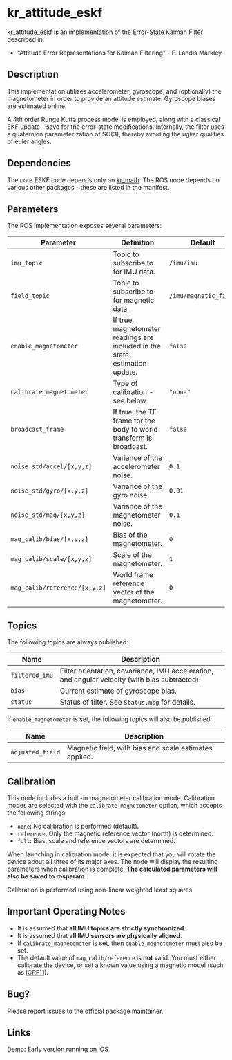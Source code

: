 # kr_attitude_eskf

kr_attitude_eskf is an implementation of the Error-State Kalman Filter described
in:

* “Attitude Error Representations for Kalman Filtering” - F. Landis Markley

## Description

This implementation utilizes accelerometer, gyroscope, and (optionally) the magnetometer in order to provide an attitude estimate. Gyroscope biases are estimated online.

A 4th order Runge Kutta process model is employed, along with a classical EKF update - save for the error-state modifications. Internally, the filter uses a quaternion parameterization of SO(3), thereby avoiding the uglier qualities of euler angles.

## Dependencies

The core ESKF code depends only on [kr_math](https://github.com/KumarRobotics/kr_math). The ROS node depends on various other packages - these are listed in the manifest.

## Parameters

The ROS implementation exposes several parameters:

|Parameter|Definition|Default|
|---|---|---|
|`imu_topic`|Topic to subscribe to for IMU data.|`/imu/imu`|
|`field_topic`|Topic to subscribe to for magnetic data.|`/imu/magnetic_field`|
|`enable_magnetometer`|If true, magnetometer readings are included in the state estimation update.|`false`|
|`calibrate_magnetometer`|Type of calibration - see below.|`"none"`|
|`broadcast_frame`|If true, the TF frame for the body to world transform is broadcast.|`false`|
|`noise_std/accel/[x,y,z]`|Variance of the accelerometer noise.|`0.1`|
|`noise_std/gyro/[x,y,z]`|Variance of the gyro noise.|`0.01`|
|`noise_std/mag/[x,y,z]`|Variance of the magnetometer noise.|`0.1`|
|`mag_calib/bias/[x,y,z]`|Bias of the magnetometer.|`0`|
|`mag_calib/scale/[x,y,z]`|Scale of the magnetometer.|`1`|
|`mag_calib/reference/[x,y,z]`|World frame reference vector of the magnetometer.|`0`|

## Topics

The following topics are always published:

|Name|Description|
|---|---|
|`filtered_imu`|Filter orientation, covariance, IMU acceleration, and angular velocity (with bias subtracted).|
|`bias`|Current estimate of gyroscope bias.|
|`status`|Status of filter. See `Status.msg` for details.|

If `enable_magnetometer` is set, the following topics will also be published:

|Name|Description|
|---|---|
|`adjusted_field`|Magnetic field, with bias and scale estimates applied.|

## Calibration

This node includes a built-in magnetometer calibration mode. Calibration modes are selected with the `calibrate_magnetometer` option, which accepts the following strings:

* `none`: No calibration is performed (default).
* `reference`: Only the magnetic reference vector (north) is determined.
* `full`: Bias, scale and reference vectors are determined.

When launching in calibration mode, it is expected that you will rotate the device about all three of its major axes. The node will display the resulting parameters when calibration is complete. **The calculated parameters will also be saved to rosparam.**

Calibration is performed using non-linear weighted least squares.

## Important Operating Notes

* It is assumed that **all IMU topics are strictly synchronized**.
* It is assumed that **all IMU sensors are physically aligned**.
* If `calibrate_magnetometer` is set, then `enable_magnetometer` must also be set.
* The default value of `mag_calib/reference` is **not** valid. You must either calibrate the device, or set a known value using a magnetic model (such as [IGRF11](http://www.ngdc.noaa.gov/IAGA/vmod/igrf.html)).

## Bug?

Please report issues to the official package maintainer.

## Links

Demo: [Early version running on iOS](http://www.youtube.com/watch?v=ijK2ndEGBXA)
